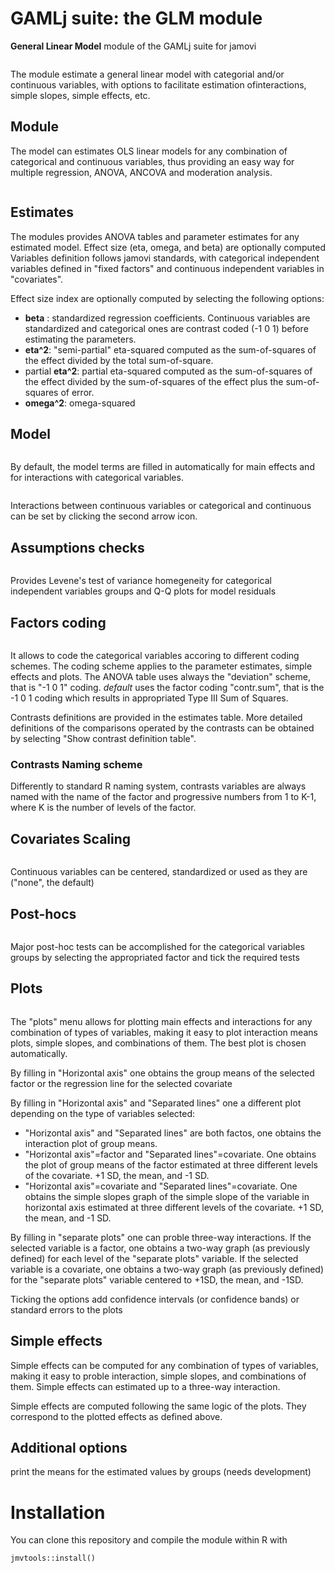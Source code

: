 # GAMLj suite: the GLM module

**General Linear Model** module of the GAMLj suite for jamovi

<img src="i1.png" class="img-responsive" alt="">

The module estimate a general linear model with categorial and/or continuous variables, with options to facilitate estimation ofinteractions, simple slopes, simple effects, etc.

## Module
The model can estimates OLS linear models for any combination of categorical and continuous variables, thus providing an easy way for multiple regression, ANOVA, ANCOVA and moderation analysis. 

<img src="i2.png" class="img-responsive" alt="">

## Estimates
The modules provides ANOVA tables and parameter estimates for any estimated model. Effect size (eta, omega, and beta) are optionally computed
Variables definition follows jamovi standards, with categorical independent variables defined in "fixed factors" and continuous independent variables in "covariates".

Effect size index are optionally computed by selecting the following options:

  - __beta__ : standardized regression coefficients. Continuous variables are standardized and categorical ones are contrast coded (-1 0 1) before estimating the parameters.
  - __eta^2__: "semi-partial" eta-squared computed as the sum-of-squares of the effect divided by the total sum-of-square.
  - partial __eta^2__: partial eta-squared computed as the sum-of-squares of the effect divided by the  sum-of-squares of the effect plus the sum-of-squares of error.
  - __omega^2__: omega-squared 

## Model 
<img src="i3.png" class="img-responsive" alt="">

By default, the model terms are filled in automatically for main effects and for interactions with categorical variables. 

<img src="i4.png" class="img-responsive" alt="">

Interactions between continuous variables or categorical and continuous can be set by clicking the second arrow icon.

## Assumptions checks

<img src="i5.png" class="img-responsive" alt="">

Provides Levene's test of variance homegeneity for categorical independent variables groups and Q-Q plots for model residuals

## Factors coding
<img src="i6.png" class="img-responsive" alt="">

It allows to code the categorical variables accoring to different coding schemes. The coding scheme applies to the parameter estimates, simple effects and plots. The ANOVA table uses always the "deviation" scheme, that is "-1 0 1" coding. _default_ uses the factor coding "contr.sum", that is the -1 0 1 coding which results in appropriated Type III Sum of Squares.

Contrasts definitions are provided in the estimates table. More detailed definitions of the comparisons operated by the contrasts can be obtained by selecting "Show contrast definition table". 

### Contrasts Naming scheme
Differently to standard R naming system, contrasts variables are always named with the name of the factor and progressive numbers from 1 to K-1, where K is the number of levels of the factor.

## Covariates Scaling
<img src="i7.png" class="img-responsive" alt="">

Continuous variables can be centered, standardized or used as they are ("none", the default)



## Post-hocs
<img src="i8.png" class="img-responsive" alt="">

Major post-hoc tests can be accomplished for the categorical variables groups by selecting the appropriated factor and tick the required tests

## Plots
<img src="i9.png" class="img-responsive" alt="">

The "plots" menu allows for plotting  main effects and interactions for any combination of types of variables, 
making it easy to plot interaction means plots, simple slopes, and combinations of them. The best plot is chosen automatically.

By filling in "Horizontal axis" one obtains the group means of the selected factor or the regression line for the selected covariate

By filling in "Horizontal axis" and "Separated lines" one a different plot depending on the type of variables selected:
  - "Horizontal axis" and "Separated lines" are both factos, one obtains the interaction plot of group means.
  - "Horizontal axis"=factor and "Separated lines"=covariate. One obtains the plot of group means of the factor estimated at three different levels of the covariate. +1 SD, the mean, and -1 SD.
  - "Horizontal axis"=covariate and "Separated lines"=covariate. One obtains the simple slopes graph of the simple slope of the variable in horizontal axis estimated at three different levels of the covariate. +1 SD, the mean, and -1 SD.
  
By filling in "separate plots" one can proble three-way interactions. If the selected variable is a factor, one obtains a two-way graph (as previously defined) for each level of the "separate plots" variable. If the selected variable is a covariate, one obtains a two-way graph (as previously defined) for the "separate plots" variable centered to +1SD, the mean, and -1SD.

Ticking the options add confidence intervals (or confidence bands) or standard errors to the plots

## Simple effects
Simple effects can be computed for any combination of types of variables, 
making it easy to proble interaction, simple slopes, and combinations of them. 
Simple effects can estimated  up to a three-way interaction.

Simple effects are computed following the same logic of the plots. They correspond to the plotted effects as defined above.

## Additional options

print the means for the estimated values by groups (needs development)

# Installation

You can clone this repository and compile the module within R with 

``` jmvtools::install() ```


